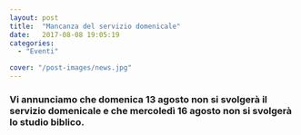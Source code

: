 ```yaml
---
layout: post
title:  "Mancanza del servizio domenicale"
date:   2017-08-08 19:05:19
categories:
  - "Eventi"

cover: "/post-images/news.jpg"
---
```

<h3>Vi annunciamo che domenica 13 agosto non si svolgerà il servizio domenicale e che mercoledì 16 agosto non si svolgerà lo studio biblico.</h3>